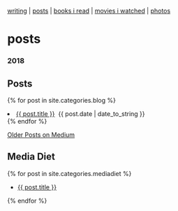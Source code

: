 [writing](index.md) | [posts](posts.md) | [books i read](books.md) | [movies i watched](movies.md) | [photos](http://vsco.co/brookshelley/images/1)

# posts

### 2018

## Posts
{% for post in site.categories.blog %}
<li>
  <a href="{{ post.url }}">{{ post.title }}</a>
   &nbsp;<span>{{ post.date | date_to_string }}</span>
</li>
{% endfor %}

[Older Posts on Medium](https://medium.com/@brookshelley/)

## Media Diet

{% for post in site.categories.mediadiet %}
  <ul>
    <li>
      <a href="{{ post.url }}">{{ post.title }}</a>
    </li>
  </ul>
{% endfor %}
